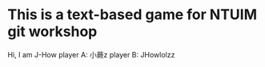 # This is a text-based game for NTUIM git workshop
Hi, I am J-How
player A: 小蕨z
player B: JHowlolzz
